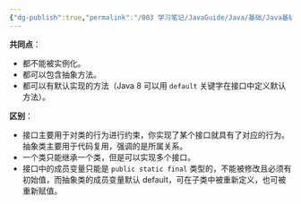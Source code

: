 ```yaml
---
{"dg-publish":true,"permalink":"/003 学习笔记/JavaGuide/Java/基础/Java基础常见面试题总结（中）/面向对象基础/7. 接口和抽象类有什么共同点和区别？/","dgPassFrontmatter":true,"created":"2024-04-12T10:08:15.903+08:00","updated":"2024-06-01T10:47:33.403+08:00"}
---
```


**共同点**：

- 都不能被实例化。
- 都可以包含抽象方法。
- 都可以有默认实现的方法（Java 8 可以用 `default` 关键字在接口中定义默认方法）。

**区别**：

- 接口主要用于对类的行为进行约束，你实现了某个接口就具有了对应的行为。抽象类主要用于代码复用，强调的是所属关系。
- 一个类只能继承一个类，但是可以实现多个接口。
- 接口中的成员变量只能是 `public static final` 类型的，不能被修改且必须有初始值，而抽象类的成员变量默认 default，可在子类中被重新定义，也可被重新赋值。